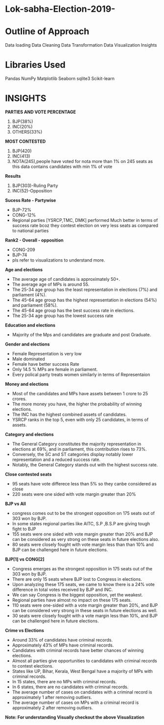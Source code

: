 # Lok-sabha-Election-2019- 

# Outline of Approach
Data loading
Data Cleaning
Data Transformation
Data Visualization
Insights
# Libraries Used
Pandas
NumPy
Matplotlib
Seaborn
sqlite3
Scikit-learn

# INSIGHTS

**PARTIES AND VOTE PERCENTAGE**
1. BJP(38%)  
2. INC(20%)  
3. OTHERS(33%)

**MOST CONTESTED**
1. BJP(420)  
2. INC(413)  
3. NOTA(245),people have voted for nota more than 1% on 245 seats as this data contains candidates with min 1% of vote

**Results**
1. BJP(303)-Ruling Party  
2. INC(52)-Opposition

**Sucess Rate - Partywise**
- BJP-72%
- CONG-12%
- Regional parties [YSRCP,TMC, DMK] performed Much better in terms of success rate bcoz they contest election on very less seats as compared to national parties

**Rank2 - Overall - opposition**

- CONG-209
- BJP-74
- pls refer to visualizations to understand more.


**Age and elections**

- The average age of candidates is approximately 50+.
- The average age of MPs is around 55.
- The 25-34 age group has the least representation in elections (7%) and parliament (4%).
- The 45-64 age group has the highest representation in elections (54%) and parliament (58%).
- The 45-64 age group has the best success rate in elections.
- The 25-34 age group has the lowest success rate

**Education and elections**

- Majority of the Mps and candidates are graduate and post Graduate.

**Gender and elections**

- Female Representation is very low
- Male dominated 
- Female have better success Rate
- Only 14.5 % MPs are female in parliament.
- Every polical party treats women similarly in terms of Representaion

**Money and elections**

- Most of the candidates and MPs have assets between 1 crore to 25 crores.
- The more money you have, the higher the probability of winning elections.
- The INC has the highest combined assets of candidates.
- YSRCP ranks in the top 5, even with only 25 candidates, in terms of assets.

**Category and elections**

- The General Category constitutes the majority representation in elections at 69%, and in parliament, this contribution rises to 73%.
- Conversely, the SC and ST categories display notably lower representation and a reduced success rate.
- Notably, the General Category stands out with the highest success rate.

**Close contested seats**

- 95 seats have vote differece less than 5% so they canbe considered as close 
- 220 seats were one sided with vote margin greater than 20%

**BJP vs All**

- congress comes out to be the strongest opposition on 175 seats out of 303 won by BJP.
- In some states regional parties like AITC, S.P ,B.S.P are giving tough fight to BJP
- 155 seats were one sided with vote margin greater than 20% and BJP can be considered as very strong on these seats in future elections also.
- 80 seats were closely fought with vote margin less than than 10% and BJP can be challenged here in future elections.


**BJP[1] vs CONG[2]**

- Congress emerges as the strongest opposition in 175 seats out of the 303 won by BJP.
- There are only 15 seats where BJP lost to Congress in elections.
- Upon analyzing these 175 seats, we came to know there is a 24% vote difference in total votes received by BJP and INC.
- We can say Congress is the biggest opposition, yet the weakest.
- Regional parties have almost no impact on these 175 seats.
- 110 seats were one-sided with a vote margin greater than 20%, and BJP can be considered very strong in these seats in future elections as well.
- 30 seats were closely fought with a vote margin less than 10%, and BJP can be challenged here in future elections.


**Crime vs Elections**

- Around 33% of candidates have criminal records.
- Approximately 43% of MPs have criminal records.
- Candidates with criminal records have better chances of winning elections.
- Almost all parties give opportunities to candidates with criminal records to contest elections.
- States like UP, Bihar, Kerala, West Bengal have a majority of MPs with criminal records.
- In 15 states, there are no MPs with criminal records.
- In 6 states, there are no candidates with criminal records.
- The average number of cases on candidates with a criminal record is approximately 1 after removing outliers.
- The average number of cases on MPs with a criminal record is approximately 2 after removing outliers.

**Note: For understanding Visually checkout the above Visualization**
